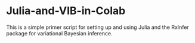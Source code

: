 # Julia-and-VIB-in-Colab
This is a simple primer script for setting up and using Julia and the RxInfer package for variational Bayesian inference. 

